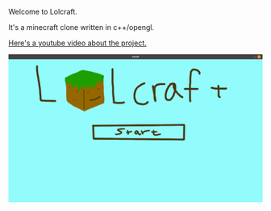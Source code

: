 Welcome to Lolcraft.

It's a minecraft clone written in c++/opengl.
 
[Here's a youtube video about the project.](https://www.youtube.com/watch?v=IpzU_87sEw0&feature=youtu.be)

![](screenshots/Menu.png?raw=true "Menu")
